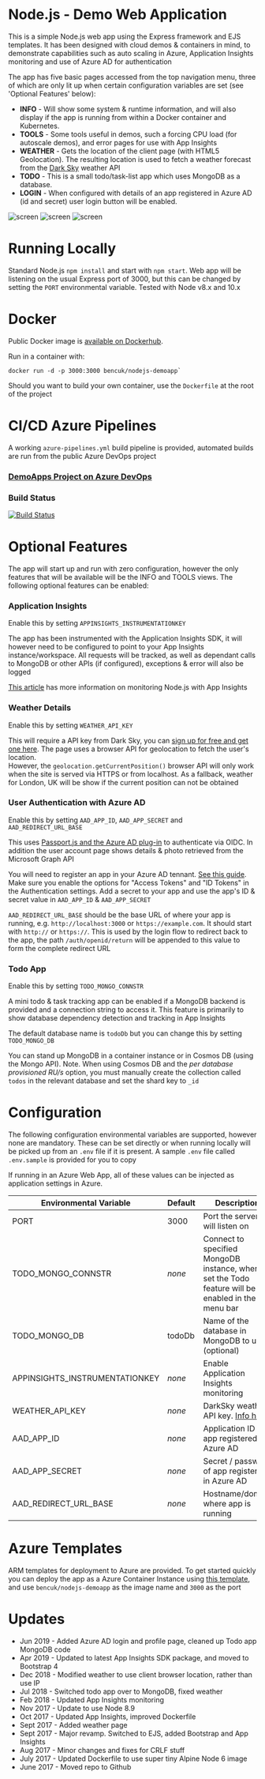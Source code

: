 # Node.js - Demo Web Application
This is a simple Node.js web app using the Express framework and EJS templates. It has been designed with cloud demos & containers in mind, to demonstrate capabilities such as auto scaling in Azure, Application Insights monitoring and use of Azure AD for authentication


The app has five basic pages accessed from the top navigation menu, three of which are only lit up when certain configuration variables are set (see 'Optional Features' below):
 - **INFO** - Will show some system & runtime information, and will also display if the app is running from within a Docker container and Kubernetes.  
 - **TOOLS** - Some tools useful in demos, such a forcing CPU load (for autoscale demos), and error pages for use with App Insights
 - **WEATHER** - Gets the location of the client page (with HTML5 Geolocation). The resulting location is used to fetch a weather forecast from the [Dark Sky](http://darksky.net) weather API
 - **TODO** - This is a small todo/task-list app which uses MongoDB as a database.
 - **LOGIN** - When configured with details of an app registered in Azure AD  (id and secret) user login button will be enabled.

<!-- ![screen](https://user-images.githubusercontent.com/14982936/55620041-dfe96480-5791-11e9-8b78-8ff73ec0f239.png) -->
![screen](https://user-images.githubusercontent.com/14982936/55620043-dfe96480-5791-11e9-9746-3b42a3a41e5f.png)
![screen](https://user-images.githubusercontent.com/14982936/55620045-dfe96480-5791-11e9-94f3-6d788ed447c1.png)
![screen](https://user-images.githubusercontent.com/14982936/58764072-d8102b80-855a-11e9-993f-21ef0344d5e0.png)


# Running Locally 
Standard Node.js `npm install` and start with `npm start`. Web app will be listening on the usual Express port of 3000, but this can be changed by setting the `PORT` environmental variable. Tested with Node v8.x and 10.x


# Docker 
Public Docker image is [available on Dockerhub](https://hub.docker.com/r/bencuk/nodejs-demoapp/).  

Run in a container with:
```
docker run -d -p 3000:3000 bencuk/nodejs-demoapp`
```

Should you want to build your own container, use the `Dockerfile` at the root of the project

# CI/CD Azure Pipelines 
A working `azure-pipelines.yml` build pipeline is provided, automated builds are run from the public Azure DevOps project

### [DemoApps Project on Azure DevOps](https://dev.azure.com/bencoleman/DemoApps)

### Build Status
[![Build Status](https://dev.azure.com/bencoleman/DemoApps/_apis/build/status/Build%20nodejs-demoapp?branchName=master)](https://dev.azure.com/bencoleman/DemoApps/_build/latest?definitionId=67&branchName=master)


# Optional Features
The app will start up and run with zero configuration, however the only features that will be available will be the INFO and TOOLS views. The following optional features can be enabled:

### Application Insights 
Enable this by setting `APPINSIGHTS_INSTRUMENTATIONKEY` 

The app has been instrumented with the Application Insights SDK, it will however need to be configured to point to your App Insights instance/workspace. All requests will be tracked, as well as dependant calls to MongoDB or other APIs (if configured), exceptions & error will also be logged

[This article](https://docs.microsoft.com/azure/application-insights/app-insights-nodejs) has more information on monitoring Node.js with App Insights

### Weather Details
Enable this by setting `WEATHER_API_KEY`

This will require a API key from Dark Sky, you can [sign up for free and get one here](https://darksky.net/dev). The page uses a browser API for geolocation to fetch the user's location.  
However, the `geolocation.getCurrentPosition()` browser API will only work when the site is served via HTTPS or from localhost. As a fallback, weather for London, UK will be show if the current position can not be obtained

### User Authentication with Azure AD
Enable this by setting `AAD_APP_ID`, `AAD_APP_SECRET` and `AAD_REDIRECT_URL_BASE`

This uses [Passport.js and the Azure AD plug-in](https://github.com/AzureAD/passport-azure-ad) to authenticate via OIDC. In addition the user account page shows details & photo retrieved from the Microsoft Graph API

You will need to register an app in your Azure AD tennant. [See this guide](https://docs.microsoft.com/en-us/azure/active-directory/develop/quickstart-register-app). Make sure you enable the options for "Access Tokens" and "ID Tokens" in the Authentication settings. Add a secret to your app and use the app's ID & secret value in `AAD_APP_ID` & `AAD_APP_SECRET`

`AAD_REDIRECT_URL_BASE` should be the base URL of where your app is running, e.g. `http://localhost:3000` or `https://example.com`. It should start with `http://` or `https://`. This is used by the login flow to redirect back to the app, the path `/auth/openid/return` will be appended to this value to form the complete redirect URL

### Todo App
Enable this by setting `TODO_MONGO_CONNSTR`

A mini todo & task tracking app can be enabled if a MongoDB backend is provided and a connection string to access it. This feature is primarily to show database dependency detection and tracking in App Insights

The default database name is `todoDb` but you can change this by setting `TODO_MONGO_DB`

You can stand up MongoDB in a container instance or in Cosmos DB (using the Mongo API). Note. When using Cosmos DB and the *per database provisioned RU/s* option, you must manually create the collection called `todos` in the relevant database and set the shard key to `_id`

# Configuration 
The following configuration environmental variables are supported, however none are mandatory. These can be set directly or when running locally will be picked up from an `.env` file if it is present. A sample `.env` file called `.env.sample` is provided for you to copy 

If running in an Azure Web App, all of these values can be injected as application settings in Azure.

|Environmental Variable|Default|Description                   |
|----|-------|------------------------------|
|PORT| 3000  |Port the server will listen on|
|TODO_MONGO_CONNSTR|  *none*  |Connect to specified MongoDB instance, when set the Todo feature will be enabled in the menu bar|
|TODO_MONGO_DB|  todoDb  |Name of the database in MongoDB to use (optional)|
|APPINSIGHTS_INSTRUMENTATIONKEY|  *none*  |Enable Application Insights monitoring|
|WEATHER_API_KEY| *none* |DarkSky weather API key. [Info here](https://darksky.net/dev)|
|AAD_APP_ID| *none* |Application ID of app registered in Azure AD|
|AAD_APP_SECRET| *none* |Secret / password of app registered in Azure AD|
|AAD_REDIRECT_URL_BASE| *none* |Hostname/domain where app is running|


# Azure Templates
ARM templates for deployment to Azure are provided. To get started quickly you can deploy the app as a Azure Container Instance using [this template](https://github.com/benc-uk/azure-arm/tree/master/container-instances/linux-container), and use `bencuk/nodejs-demoapp` as the image name and `3000` as the port


# Updates
* Jun 2019 - Added Azure AD login and profile page, cleaned up Todo app MongoDB code
* Apr 2019 - Updated to latest App Insights SDK package, and moved to Bootstrap 4
* Dec 2018 - Modified weather to use client browser location, rather than use IP
* Jul 2018 - Switched todo app over to MongoDB, fixed weather
* Feb 2018 - Updated App Insights monitoring
* Nov 2017 - Update to use Node 8.9
* Oct 2017 - Updated App Insights, improved Dockerfile
* Sept 2017 - Added weather page
* Sept 2017 - Major revamp. Switched to EJS, added Bootstrap and App Insights
* Aug 2017 - Minor changes and fixes for CRLF stuff
* July 2017 - Updated Dockerfile to use super tiny Alpine Node 6 image
* June 2017 - Moved repo to Github
